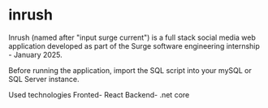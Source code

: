 # inrush
Inrush (named after "input surge current") is a full stack social media web application developed as part of the Surge software engineering internship - January 2025.

Before running the application, import the SQL script into your mySQL or SQL Server instance.

Used technologies
Fronted- React
Backend- .net core
